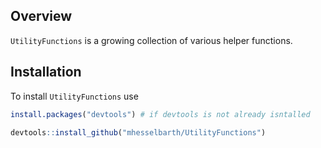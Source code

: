 
<!-- README.md is generated from README.Rmd. Please edit that file -->

## Overview

`UtilityFunctions` is a growing collection of various helper functions.

## Installation

To install `UtilityFunctions` use

``` r
install.packages("devtools") # if devtools is not already isntalled

devtools::install_github("mhesselbarth/UtilityFunctions")
```
